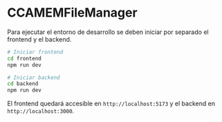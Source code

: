# CCAMEMFileManager

Para ejecutar el entorno de desarrollo se deben iniciar por separado el
frontend y el backend.

```bash
# Iniciar frontend
cd frontend
npm run dev
```

```bash
# Iniciar backend
cd backend
npm run dev
```

El frontend quedará accesible en `http://localhost:5173` y el backend en
`http://localhost:3000`.
